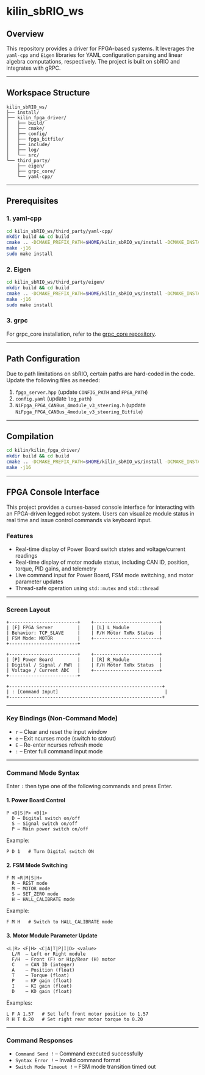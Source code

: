 # kilin_sbRIO_ws

## Overview

This repository provides a driver for FPGA-based systems. It leverages the `yaml-cpp` and `Eigen` libraries for YAML configuration parsing and linear algebra computations, respectively. The project is built on sbRIO and integrates with gRPC.

---

## Workspace Structure

```
kilin_sbRIO_ws/
├── install/
├── kilin_fpga_driver/
│   ├── build/
│   ├── cmake/
│   ├── config/
│   ├── fpga_bitfile/
│   ├── include/
│   ├── log/
│   └── src/
└── third_party/
    ├── eigen/
    ├── grpc_core/
    └── yaml-cpp/
```

---

## Prerequisites

### 1. **yaml-cpp**
```bash
cd kilin_sbRIO_ws/third_party/yaml-cpp/
mkdir build && cd build
cmake .. -DCMAKE_PREFIX_PATH=$HOME/kilin_sbRIO_ws/install -DCMAKE_INSTALL_PREFIX=$HOME/kilin_sbRIO_ws/install
make -j16
sudo make install
```

### 2. **Eigen**
```bash
cd kilin_sbRIO_ws/third_party/eigen/
mkdir build && cd build
cmake .. -DCMAKE_PREFIX_PATH=$HOME/kilin_sbRIO_ws/install -DCMAKE_INSTALL_PREFIX=$HOME/kilin_sbRIO_ws/install
make -j16
sudo make install
```

### 3. **grpc**
For grpc_core installation, refer to the [grpc_core repository](https://github.com/hiho817/grpc_core.git).

---

## Path Configuration

Due to path limitations on sbRIO, certain paths are hard-coded in the code. Update the following files as needed:

1. `fpga_server.hpp` (update `CONFIG_PATH` and `FPGA_PATH`)
2. `config.yaml` (update `log_path`)
3. `NiFpga_FPGA_CANBus_4module_v3_steering.h` (update `NiFpga_FPGA_CANBus_4module_v3_steering_Bitfile`)

---

## Compilation

```bash
cd kilin/kilin_fpga_driver/
mkdir build && cd build
cmake .. -DCMAKE_PREFIX_PATH=$HOME/kilin_sbRIO_ws/install -DCMAKE_INSTALL_PREFIX=$HOME/kilin_sbRIO_ws/install -DOPENSSL_ROOT_DIR=$HOME/kilin_sbRIO_ws/install/ssl
make -j16
```

---

## FPGA Console Interface

This project provides a curses-based console interface for interacting with an FPGA-driven legged robot system. Users can visualize module status in real time and issue control commands via keyboard input.

### Features

- Real-time display of Power Board switch states and voltage/current readings
- Real-time display of motor module status, including CAN ID, position, torque, PID gains, and telemetry
- Live command input for Power Board, FSM mode switching, and motor parameter updates
- Thread-safe operation using `std::mutex` and `std::thread`

---

### Screen Layout

```
+-------------------------+    +------------------------+
| [F] FPGA Server         |    | [L] L_Module           |
| Behavior: TCP_SLAVE     |    | F/H Motor TxRx Status  |
| FSM Mode: MOTOR         |    +------------------------+
+-------------------------+

+-------------------------+    +------------------------+
| [P] Power Board         |    | [R] R_Module           |
| Digital / Signal / PWR  |    | F/H Motor TxRx Status  |
| Voltage / Current ADC   |    +------------------------+
+-------------------------+

+--------------------------------------------------------+
| : [Command Input]                                       |
+--------------------------------------------------------+
```

---

### Key Bindings (Non-Command Mode)

- `r` – Clear and reset the input window
- `e` – Exit ncurses mode (switch to stdout)
- `E` – Re-enter ncurses refresh mode
- `:` – Enter full command input mode

---

### Command Mode Syntax

Enter `:` then type one of the following commands and press Enter.

#### 1. Power Board Control
```
P <D|S|P> <0|1>
  D — Digital switch on/off
  S — Signal switch on/off
  P — Main power switch on/off
```

Example:
```
P D 1   # Turn Digital switch ON
```

#### 2. FSM Mode Switching
```
F M <R|M|S|H>
  R — REST mode
  M — MOTOR mode
  S — SET_ZERO mode
  H — HALL_CALIBRATE mode
```

Example:
```
F M H   # Switch to HALL_CALIBRATE mode
```

#### 3. Motor Module Parameter Update
```
<L|R> <F|H> <C|A|T|P|I|D> <value>
  L/R  — Left or Right module
  F/H  — Front (F) or Hip/Rear (H) motor
  C    — CAN ID (integer)
  A    — Position (float)
  T    — Torque (float)
  P    — KP gain (float)
  I    — KI gain (float)
  D    — KD gain (float)
```

Examples:
```
L F A 1.57   # Set left front motor position to 1.57
R H T 0.20   # Set right rear motor torque to 0.20
```

---

### Command Responses

- `Command Send !` – Command executed successfully
- `Syntax Error !` – Invalid command format
- `Switch Mode Timeout !` – FSM mode transition timed out